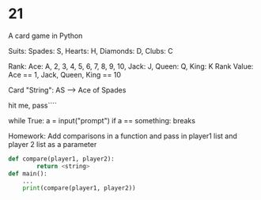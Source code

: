 # 21
A card game in Python

Suits: Spades: S, Hearts: H, Diamonds: D, Clubs: C

Rank: Ace: A, 2, 3, 4, 5, 6, 7, 8, 9, 10, Jack: J, Queen: Q, King: K
Rank Value: Ace == 1, Jack, Queen, King == 10

Card "String": AS --> Ace of Spades 

hit me, pass````

while True:
   a = input("prompt")
   if  a == something:
        breaks

Homework:
Add comparisons in a function and pass in player1 list and player 2 list as a parameter

``` python
def compare(player1, player2):
        return <string>
def main():
    ... 
    print(compare(player1, player2))
```
